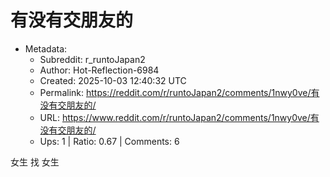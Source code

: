 # 有没有交朋友的

- Metadata:
  - Subreddit: r_runtoJapan2
  - Author: Hot-Reflection-6984
  - Created: 2025-10-03 12:40:32 UTC
  - Permalink: https://reddit.com/r/runtoJapan2/comments/1nwy0ve/有没有交朋友的/
  - URL: https://www.reddit.com/r/runtoJapan2/comments/1nwy0ve/有没有交朋友的/
  - Ups: 1 | Ratio: 0.67 | Comments: 6


女生 找 女生


